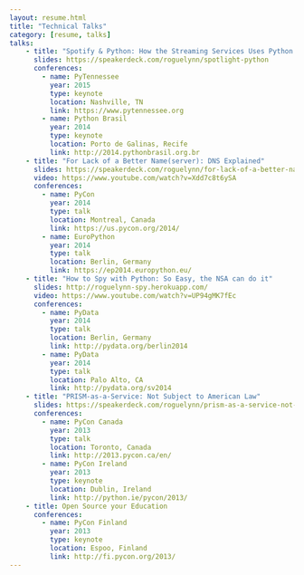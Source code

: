 ```yaml
---
layout: resume.html
title: "Technical Talks"
category: [resume, talks]
talks:
    - title: "Spotify & Python: How the Streaming Services Uses Python "
      slides: https://speakerdeck.com/roguelynn/spotlight-python
      conferences:
        - name: PyTennessee
          year: 2015
          type: keynote
          location: Nashville, TN
          link: https://www.pytennessee.org
        - name: Python Brasil
          year: 2014
          type: keynote
          location: Porto de Galinas, Recife
          link: http://2014.pythonbrasil.org.br
    - title: "For Lack of a Better Name(server): DNS Explained"
      slides: https://speakerdeck.com/roguelynn/for-lack-of-a-better-name-server-dns-explained
      video: https://www.youtube.com/watch?v=Xdd7c8t6ySA
      conferences:
        - name: PyCon
          year: 2014
          type: talk
          location: Montreal, Canada
          link: https://us.pycon.org/2014/
        - name: EuroPython
          year: 2014
          type: talk
          location: Berlin, Germany
          link: https://ep2014.europython.eu/
    - title: "How to Spy with Python: So Easy, the NSA can do it"
      slides: http://roguelynn-spy.herokuapp.com/
      video: https://www.youtube.com/watch?v=UP94gMK7fEc
      conferences:
        - name: PyData
          year: 2014
          type: talk
          location: Berlin, Germany
          link: http://pydata.org/berlin2014
        - name: PyData
          year: 2014
          type: talk
          location: Palo Alto, CA
          link: http://pydata.org/sv2014
    - title: "PRISM-as-a-Service: Not Subject to American Law"
      slides: https://speakerdeck.com/roguelynn/prism-as-a-service-not-subject-to-american-law
      conferences:
        - name: PyCon Canada
          year: 2013
          type: talk
          location: Toronto, Canada
          link: http://2013.pycon.ca/en/
        - name: PyCon Ireland
          year: 2013
          type: keynote
          location: Dublin, Ireland
          link: http://python.ie/pycon/2013/
    - title: Open Source your Education
      conferences:
        - name: PyCon Finland
          year: 2013
          type: keynote
          location: Espoo, Finland
          link: http://fi.pycon.org/2013/
---
```


